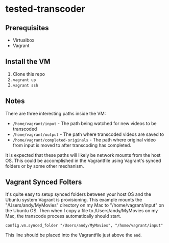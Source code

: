 # tested-transcoder

## Prerequisites

* Virtualbox
* Vagrant

## Install the VM

1. Clone this repo
2. `vagrant up`
3. `vagrant ssh`


## Notes

There are three interesting paths inside the VM:

* `/home/vagrant/input` - The path being watched for new videos to be transcoded
* `/home/vagrant/output` - The path where transcoded videos are saved to
* `/home/vagrant/completed-originals` - The path where original video from
input is moved to after transcoding has completed.

It is expected that these paths will likely be network mounts from the host OS.
This could be accomplished in the Vagrantfile using Vagrant's synced folders or
by some other mechanism.


## Vagrant Synced Folters

It's quite easy to setup synced folders between your host OS and the Ubuntu
system Vagrant is provisioning. This example mounts the "/Users/andy/MyMovies"
directory on my Mac to "/home/vagrant/input" on the Ubuntu OS. Then when I copy
a file to /Users/andy/MyMovies on my Mac, the transcode process automatically
should start.

`config.vm.synced_folder "/Users/andy/MyMovies", "/home/vagrant/input"`

This line should be placed into the Vagrantfile just above the `end`.
